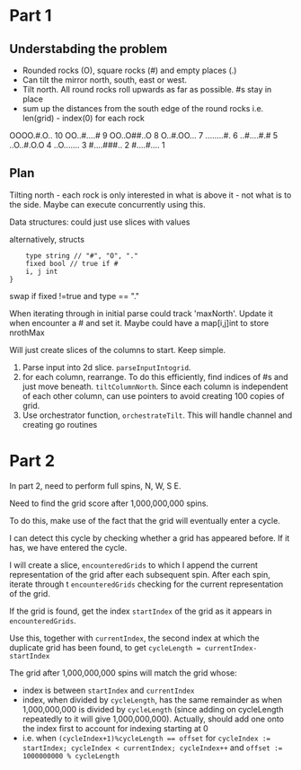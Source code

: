 # Part 1

## Understabding the problem

* Rounded rocks (O), square rocks (#) and empty places (.)
* Can tilt the mirror north, south, east or west.
* Tilt north. All round rocks roll upwards as far as possible. #s stay in place
* sum up the distances from the south edge of the round rocks i.e. len(grid) - index(0) for each rock

OOOO.#.O.. 10
OO..#....#  9
OO..O##..O  8
O..#.OO...  7
........#.  6
..#....#.#  5
..O..#.O.O  4
..O.......  3
#....###..  2
#....#....  1

## Plan

Tilting north - each rock is only interested in what is above it - not what is to the side. Maybe can execute concurrently using this.

Data structures: could just use slices with values

alternatively, structs 

```{
    type string // "#", "O", "."
    fixed bool // true if #
    i, j int
}
```

swap if fixed !=true and type == "."

When iterating through in initial parse could track 'maxNorth'. Update it when encounter a # and set it. Maybe could have a map[i,j]int to store nrothMax

Will just create slices of the columns to start. Keep simple. 

1. Parse input into 2d slice. `parseInputIntogrid`.
2. for each column, rearrange. To do this efficiently, find indices of #s and just move beneath. `tiltColumnNorth`. Since each column is independent of each other column, can use pointers to avoid creating 100 copies of grid.
3. Use orchestrator function, `orchestrateTilt`. This will handle channel and creating go routines

# Part 2

In part 2, need to perform full spins, N, W, S E.

Need to find the grid score after 1,000,000,000 spins.

To do this, make use of the fact that the grid will eventually enter a cycle.

I can detect this cycle by checking whether a grid has appeared before. If it has, we have entered the cycle.

I will create a slice, `encounteredGrids` to which I append the current representation of the grid after each subsequent spin. After each spin, iterate through t `encounteredGrids` checking for the current representation of the grid.

If the grid is found, get the index `startIndex`  of the grid as it appears in `encounteredGrids`.

Use this, together with `currentIndex`, the second index at which the duplicate grid has been found, to get `cycleLength = currentIndex-startIndex`

The grid after 1,000,000,000 spins will match the grid whose:

* index is between `startIndex` and `currentIndex`
* index, when divided by `cycleLength`, has the same remainder as when 1,000,000,000 is divided by `cycleLength` (since adding on cycleLength repeatedly to it will give 1,000,000,000). Actually, should add one onto the index first to account for indexing starting at 0
* i.e. when  `(cycleIndex+1)%cycleLength == offset` for `cycleIndex := startIndex; cycleIndex < currentIndex; cycleIndex++` and `offset := 1000000000 % cycleLength`

